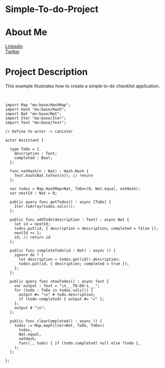 # Simple-To-do-Project

# About Me
[Linkedin](https://www.linkedin.com/in/melih-karatas2001/) <br>
[Twitter](https://twitter.com/mlhkrtss)

# Project Description
<p align="justify">This example illustrates how to create a simple to-do checklist application.</p>
<br>

```
import Map "mo:base/HashMap";
import Hash "mo:base/Hash";
import Nat "mo:base/Nat";
import Iter "mo:base/Iter";
import Text "mo:base/Text";

// Define to actor -> canister

actor Assistant {

  type ToDo = {
    description : Text;
    completed : Bool;
  };

  func natHash(n : Nat) : Hash.Hash {
    Text.hash(Nat.toText(n)); // return
  };

  var todos = Map.HashMap<Nat, ToDo>(0, Nat.equal, natHash);
  var nextId : Nat = 0;

  public query func getTodos() : async [ToDo] {
    Iter.toArray(todos.vals());
  };

  public func addTodo(description : Text) : async Nat {
    let id = nextId;
    todos.put(id, { description = description; completed = false });
    nextId += 1;
    id; // return id
  };

  public func completeTodo(id : Nat) : async () {
    ignore do ? {
      let description = todos.get(id)!.description;
      todos.put(id, { description; completed = true });
    };
  };

  public query func showTodos() : async Text {
    var output : Text = "\n___TO-DO-s___";
    for (todo : ToDo in todos.vals()) {
      output #= "\n" # todo.description;
      if (todo.completed) { output #= "✔" };
    };
    output # "\n";
  };

  public func clearCompleted() : async () {
    todos := Map.mapFilter<Nat, ToDo, ToDo>(
      todos,
      Nat.equal,
      natHash,
      func(_, todo) { if (todo.completed) null else ?todo },
    );
  };

};
```
